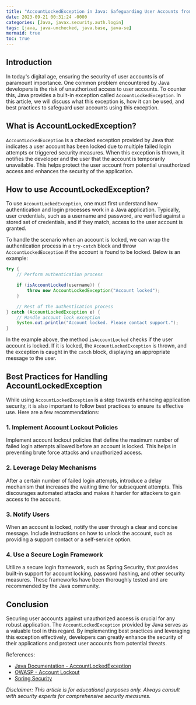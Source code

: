 ```yaml
---
title: "AccountLockedException in Java: Safeguarding User Accounts from Unauthorized Access"
date: 2023-09-21 00:31:24 -0000
categories: [Java, javax.security.auth.login]
tags: [java, java-unchecked, java.base, java-se]
mermaid: true
toc: true
---
```



## Introduction

In today's digital age, ensuring the security of user accounts is of paramount importance. One common problem encountered by Java developers is the risk of unauthorized access to user accounts. To counter this, Java provides a built-in exception called `AccountLockedException`. In this article, we will discuss what this exception is, how it can be used, and best practices to safeguard user accounts using this exception.

## What is AccountLockedException?

`AccountLockedException` is a checked exception provided by Java that indicates a user account has been locked due to multiple failed login attempts or triggered security measures. When this exception is thrown, it notifies the developer and the user that the account is temporarily unavailable. This helps protect the user account from potential unauthorized access and enhances the security of the application.

## How to use AccountLockedException?

To use `AccountLockedException`, one must first understand how authentication and login processes work in a Java application. Typically, user credentials, such as a username and password, are verified against a stored set of credentials, and if they match, access to the user account is granted.

To handle the scenario when an account is locked, we can wrap the authentication process in a `try-catch` block and throw `AccountLockedException` if the account is found to be locked. Below is an example:

```java
try {
    // Perform authentication process

    if (isAccountLocked(username)) {
        throw new AccountLockedException("Account locked");
    }

    // Rest of the authentication process
} catch (AccountLockedException e) {
    // Handle account lock exception
    System.out.println("Account locked. Please contact support.");
}
```

In the example above, the method `isAccountLocked` checks if the user account is locked. If it is locked, the `AccountLockedException` is thrown, and the exception is caught in the `catch` block, displaying an appropriate message to the user.

## Best Practices for Handling AccountLockedException

While using `AccountLockedException` is a step towards enhancing application security, it is also important to follow best practices to ensure its effective use. Here are a few recommendations:

### 1. Implement Account Lockout Policies

Implement account lockout policies that define the maximum number of failed login attempts allowed before an account is locked. This helps in preventing brute force attacks and unauthorized access.

### 2. Leverage Delay Mechanisms

After a certain number of failed login attempts, introduce a delay mechanism that increases the waiting time for subsequent attempts. This discourages automated attacks and makes it harder for attackers to gain access to the account.

### 3. Notify Users

When an account is locked, notify the user through a clear and concise message. Include instructions on how to unlock the account, such as providing a support contact or a self-service option.

### 4. Use a Secure Login Framework

Utilize a secure login framework, such as Spring Security, that provides built-in support for account locking, password hashing, and other security measures. These frameworks have been thoroughly tested and are recommended by the Java community.

## Conclusion

Securing user accounts against unauthorized access is crucial for any robust application. The `AccountLockedException` provided by Java serves as a valuable tool in this regard. By implementing best practices and leveraging this exception effectively, developers can greatly enhance the security of their applications and protect user accounts from potential threats.

References:
- [Java Documentation - AccountLockedException](https://docs.oracle.com/en/java/javase/14/docs/api/java.base/java/nio/file/AccountLockedException.html)
- [OWASP - Account Lockout](https://owasp.org/www-community/Authentication_Cheat_Sheet#Account_Lockout)
- [Spring Security](https://spring.io/projects/spring-security)

*Disclaimer: This article is for educational purposes only. Always consult with security experts for comprehensive security measures.*